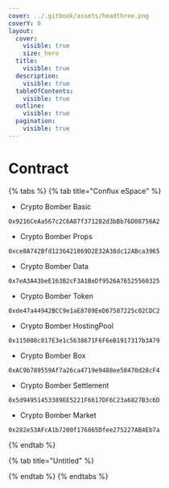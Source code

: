 ```yaml
---
cover: ../.gitbook/assets/headthree.png
coverY: 0
layout:
  cover:
    visible: true
    size: hero
  title:
    visible: true
  description:
    visible: true
  tableOfContents:
    visible: true
  outline:
    visible: true
  pagination:
    visible: true
---
```


# Contract



{% tabs %}
{% tab title="Conflux eSpace" %}
* Crypto Bomber Basic

```
0x9216CeAa567c2C6A87f371282d3bBb76D08756A2
```

* Crypto Bomber Props

```
0xce8A742Bfd1236421869D2E32A38dc12ABca3965
```

* Crypto Bomber Data

```
0x7eA3A43beE163B2cF3A1BeDf9526A76525560325
```

* Crypto Bomber Token

```
0xde47a44942BCC9e1aE8789EeD67587225c02CDC2
```

* Crypto Bomber HostingPool

```
0x115008c017E3e1c5638671F6F6eB1917317b3A79
```

* Crypto Bomber Box

```
0xAC9b789559Af7a26ca4719e9488ee58470d28cF4
```

* Crypto Bomber Settlement

```
0x5d94951453389EE5221F6617DF6C23a6827B3c6D
```

* Crypto Bomber Market

```
0x282e53AFcA1b7200f176865Dfee275227AB4Eb7a
```
{% endtab %}

{% tab title="Untitled" %}

{% endtab %}
{% endtabs %}
